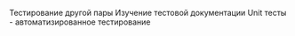 Тестирование другой пары
Изучение тестовой документации
Unit тесты - автоматизированное тестирование
